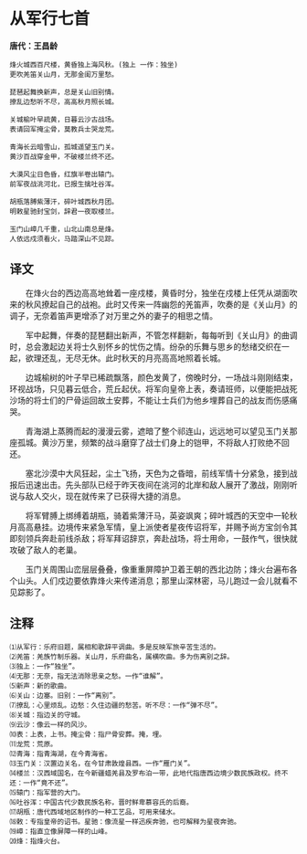 # 从军行七首
**唐代：王昌龄**

    烽火城西百尺楼，黄昏独上海风秋。(独上 一作：独坐)
    更吹羌笛关山月，无那金闺万里愁。

    琵琶起舞换新声，总是关山旧别情。
    撩乱边愁听不尽，高高秋月照长城。

    关城榆叶早疏黄，日暮云沙古战场。
    表请回军掩尘骨，莫教兵士哭龙荒。

    青海长云暗雪山，孤城遥望玉门关。
    黄沙百战穿金甲，不破楼兰终不还。

    大漠风尘日色昏，红旗半卷出辕门。
    前军夜战洮河北，已报生擒吐谷浑。

    胡瓶落膊紫薄汗，碎叶城西秋月团。
    明敕星驰封宝剑，辞君一夜取楼兰。

    玉门山嶂几千重，山北山南总是烽。
    人依远戍须看火，马踏深山不见踪。

译文
--
　　在烽火台的西边高高地耸着一座戍楼，黄昏时分，独坐在戍楼上任凭从湖面吹来的秋风撩起自己的战袍。此时又传来一阵幽怨的羌笛声，吹奏的是《关山月》的调子，无奈着笛声更增添了对万里之外的妻子的相思之情。

　　军中起舞，伴奏的琵琶翻出新声，不管怎样翻新，每每听到《关山月》的曲调时，总会激起边关将士久别怀乡的忧伤之情。纷杂的乐舞与思乡的愁绪交织在一起，欲理还乱，无尽无休。此时秋天的月亮高高地照着长城。

　　边城榆树的叶子早已稀疏飘落，颜色发黄了，傍晚时分，一场战斗刚刚结束，环视战场，只见暮云低合，荒丘起伏。将军向皇帝上表，奏请班师，以便能把战死沙场的将士们的尸骨运回故土安葬，不能让士兵们为他乡埋葬自己的战友而伤感痛哭。

　　青海湖上蒸腾而起的漫漫云雾，遮暗了整个祁连山，远远地可以望见玉门关那座孤城。黄沙万里，频繁的战斗磨穿了战士们身上的铠甲，不将敌人打败绝不回还。

　　塞北沙漠中大风狂起，尘土飞扬，天色为之昏暗，前线军情十分紧急，接到战报后迅速出击。先头部队已经于昨天夜间在洮河的北岸和敌人展开了激战，刚刚听说与敌人交火，现在就传来了已获得大捷的消息。

　　将军臂膊上绑缚着胡瓶，骑着紫薄汗马，英姿飒爽；碎叶城西的天空中一轮秋月高高悬挂。边境传来紧急军情，皇上派使者星夜传诏将军，并赐予尚方宝剑令其即刻领兵奔赴前线杀敌；将军拜诏辞京，奔赴战场，将士用命，一鼓作气，很快就攻破了敌人的老巢。

　　玉门关周围山峦层层叠叠，像重重屏障护卫着王朝的西北边防；烽火台遍布各个山头。人们戍边要依靠烽火来传递消息；那里山深林密，马儿跑过一会儿就看不见踪影了。

注释
--
    ⑴从军行：乐府旧题，属相和歌辞平调曲。多是反映军旅辛苦生活的。
    ⑵羌笛：羌族竹制乐器。关山月，乐府曲名，属横吹曲。多为伤离别之辞。
    ⑶独上：一作“独坐”。
    ⑷无那：无奈，指无法消除思亲之愁。一作“谁解”。
    ⑸新声：新的歌曲。
    ⑹关山：边塞。旧别：一作“离别”。
    ⑺撩乱：心里烦乱。边愁：久住边疆的愁苦。听不尽：一作“弹不尽”。
    ⑻关城：指边关的守城。
    ⑼云沙：像云一样的风沙。
    ⑽表：上表，上书。掩尘骨：指尸骨安葬。掩，埋。
    ⑾龙荒：荒原。
    ⑿青海：指青海湖，在今青海省。
    ⒀玉门关：汉置边关名，在今甘肃敦煌县西。一作“雁门关”。
    ⒁楼兰：汉西域国名，在今新疆蜡羌县及罗布泊一带，此地代指唐西边境少数民族政权。终不还：一作“竟不还”。
    ⒂辕门：指军营的大门。
    ⒃吐谷浑：中国古代少数民族名称，晋时鲜卑慕容氏的后裔。
    ⒄胡瓶：唐代西域地区制作的一种工艺品，可用来储水。
    ⒅敕：专指皇帝的诏书。星驰：像流星一样迅疾奔驰，也可解释为星夜奔驰。
    ⒆嶂：指直立像屏障一样的山峰。
    ⒇烽：指烽火台。